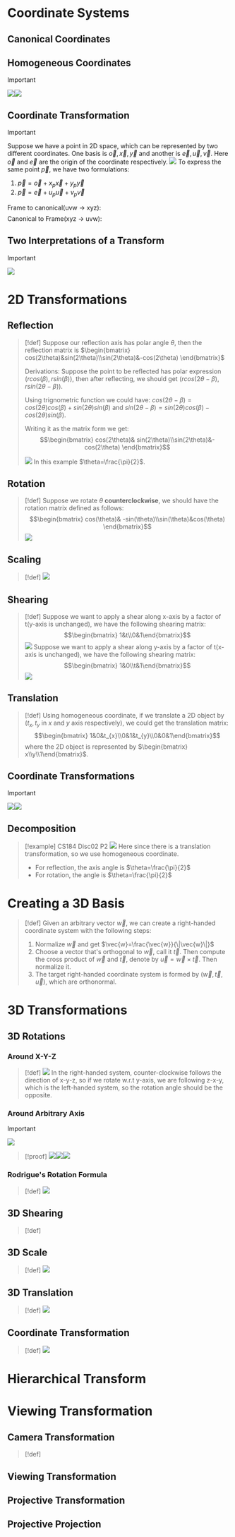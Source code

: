 # Coordinate Systems
## Canonical Coordinates



## Homogeneous Coordinates
> [!important]
> ![](4_Transforms.assets/image-20240429223205882.png)![](4_Transforms.assets/image-20240429223620859.png)


## Coordinate Transformation
> [!important]
> Suppose we have a point in 2D space, which can be represented by two different coordinates. One basis is $\vec{o},\vec{x},\vec{y}$ and another is $\vec{e},\vec{u},\vec{v}$. Here $\vec{o}$ and $\vec{e}$ are the origin of the coordinate respectively.
> ![](4_Transforms.assets/image-20240501170519164.png)
> To express the same point $\vec{p}$, we have two formulations:
> 1. $\vec{p}=\vec{o}+x_p\vec{x}+y_p\vec{y}$
> 2. $\vec{p}=\vec{e}+u_p\vec{u}+v_p\vec{v}$
> 
> Frame to canonical(uvw -> xyz): $$$$
> Canonical to Frame(xyz -> uvw):






## Two Interpretations of a Transform
> [!important]
> ![](4_Transforms.assets/image-20240429223600410.png)




# 2D Transformations
## Reflection
> [!def]
> Suppose our reflection axis has polar angle $\theta$, then the reflection matrix is $\begin{bmatrix} cos(2\theta)&sin(2\theta)\\sin(2\theta)&-cos(2\theta) \end{bmatrix}$
> 
> Derivations:
> Suppose the point to be reflected has polar expression $(rcos(\beta),rsin(\beta))$, then after reflecting, we should get $(rcos(2\theta-\beta),rsin(2\theta-\beta))$.
> 
> Using trignometric function we could have: $cos(2\theta-\beta)=cos(2\theta)cos(\beta)+sin(2\theta)sin(\beta)$ and $sin(2\theta-\beta)=sin(2\theta)cos(\beta)-cos(2\theta)sin(\beta)$.
> 
> Writing it as the matrix form we get: $$\begin{bmatrix} cos(2\theta)& sin(2\theta)\\sin(2\theta)&-cos(2\theta) \end{bmatrix}$$
> 
> ![](4_Transforms.assets/image-20240429222627579.png) 
> In this example $\theta=\frac{\pi}{2}$.




## Rotation
> [!def]
> Suppose we rotate $\theta$ **counterclockwise**, we should have the rotation matrix defined as follows:
> $$\begin{bmatrix} cos(\theta)& -sin(\theta)\\sin(\theta)&cos(\theta) \end{bmatrix}$$
> ![](4_Transforms.assets/image-20240429222619282.png)




## Scaling
> [!def]
> ![](4_Transforms.assets/image-20240429222556035.png)



## Shearing
> [!def]
> Suppose we want to apply a shear along x-axis by a factor of t(y-axis is unchanged), we have the following shearing matrix:
> $$\begin{bmatrix} 1&t\\0&1\end{bmatrix}$$
> ![](4_Transforms.assets/image-20240429222513398.png)
> Suppose we want to apply a shear along y-axis by a factor of t(x-axis is unchanged), we have the following shearing matrix:
> $$\begin{bmatrix} 1&0\\t&1\end{bmatrix}$$
> ![](4_Transforms.assets/image-20240429222535257.png)





## Translation
> [!def]
> Using homogeneous coordinate, if we translate a 2D object by ($t_{x},t_{y}$ in $x$ and $y$ axis respectively), we could get the translation matrix:
> $$\begin{bmatrix} 1&0&t_{x}\\0&1&t_{y}\\0&0&1\end{bmatrix}$$ where the 2D object is represented by $\begin{bmatrix} x\\y\\1\end{bmatrix}$.


## Coordinate Transformations
> [!important]
> ![](4_Transforms.assets/image-20240429223250114.png)![](4_Transforms.assets/image-20240429223402927.png)


## Decomposition
> [!example] CS184 Disc02 P2
> ![](4_Transforms.assets/image-20240429223043940.png)
> Here since there is a translation transformation, so we use homogeneous coordinate.
> - For reflection, the axis angle is $\theta=\frac{\pi}{2}$
> - For rotation, the angle is $\theta=\frac{\pi}{2}$



# Creating a 3D Basis
> [!def]
> Given an arbitrary vector $\vec{w}$, we can create a right-handed coordinate system with the following steps:
> 1. Normalize $\vec{w}$ and get $\vec{w}=\frac{\vec{w}}{\|\vec{w}\|}$
> 2. Choose a vector that's orthogonal to $\vec{w}$, call it $\vec{t}$. Then compute the cross product of $\vec{w}$ and $\vec{t}$, denote by $\vec{u}=\vec{w}\times \vec{t}$. Then normalize it.
> 3. The target right-handed coordinate system is formed by ($\vec{w},\vec{t},\vec{u}$), which are orthonormal.






# 3D Transformations
## 3D Rotations
### Around X-Y-Z
> [!def]
> ![](4_Transforms.assets/image-20240429223813450.png)
> In the right-handed system, counter-clockwise follows the direction of x-y-z, so if we rotate w.r.t y-axis, we are following z-x-y, which is the left-handed system, so the rotation angle should be the opposite.  


### Around Arbitrary Axis
> [!important]
> ![](4_Transforms.assets/image-20240429230058602.png)

> [!proof]
> ![](4_Transforms.assets/image-20240429230006775.png)![](4_Transforms.assets/image-20240429230014369.png)![](4_Transforms.assets/image-20240429230030251.png)




### Rodrigue's Rotation Formula
> [!def]
> ![](4_Transforms.assets/image-20240429230322440.png)

    


## 3D Shearing
> [!def]





## 3D Scale
> [!def]
> ![](4_Transforms.assets/image-20240429223752542.png)




## 3D Translation
> [!def]
> ![](4_Transforms.assets/image-20240429223709620.png)



## Coordinate Transformation
> [!def]
> ![](4_Transforms.assets/image-20240429223741745.png)



# Hierarchical Transform





# Viewing Transformation
## Camera Transformation
> [!def]
> 





## Viewing Transformation





## Projective Transformation



## Projective Projection
